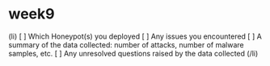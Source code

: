 # week9

(li)
[ ] Which Honeypot(s) you deployed
[ ] Any issues you encountered
[ ] A summary of the data collected: number of attacks, number of malware samples, etc.
[ ] Any unresolved questions raised by the data collected
(/li)
